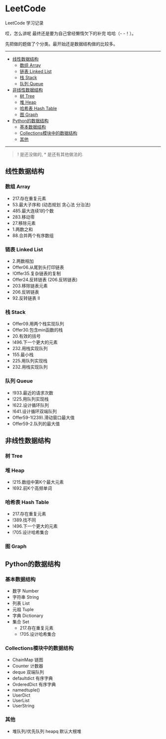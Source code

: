 # LeetCode
LeetCode 学习记录

 哎，怎么讲呢 最终还是要为自己曾经懒惰欠下的补完 哈哈（- -！）。
 
 先把做的题做了个分类。最开始还是数据结构做的比较多。

---
   * [线性数据结构](#线性数据结构)
      * [数组 Array](#数组-array)
      * [链表 Linked List](#链表-linked-list)
      * [栈 Stack](#栈-stack)
      * [队列 Queue](#队列-queue)
   * [非线性数据结构](#非线性数据结构)
      * [树 Tree](#树-tree)
      * [堆 Heap](#堆-heap)
      * [哈希表 Hash Table](#哈希表-hash-table)
      * [图 Graph](#图-graph)
   * [Python的数据结构](#python的数据结构)
      * [基本数据结构](#基本数据结构)
      * [Collections模块中的数据结构](#collections模块中的数据结构)
      * [其他](#其他)
---

> ! 是还没做的, * 是还有其他做法的.

## 线性数据结构

### 数组 Array

*   217.存在重复元素
*   53.最大子序和 (动态规划 贪心法 分治法)
*   485.最大连续1的个数
*   283.移动零
*   27.移除元素
*   1.两数之和
*   88.合并两个有序数组

### 链表 Linked List

*   2.两数相加
*   Offer06.从尾到头打印链表
*   !Offer35.复杂链表的复制
*   Offer24.反转链表 (206.反转链表)
*   203.移除链表元素
*   206.反转链表
*   92.反转链表 II

### 栈 Stack

*   Offer09.用两个栈实现队列
*   Offer30.包含min函数的栈
*   20.有效的括号
*   !496.下一个更大的元素
*   232.用栈实现队列
*   155.最小栈
*   225.用队列实现栈
*   232.用栈实现队列

### 队列 Queue

*   !933.最近的请求次数
*   !225.用队列实现栈
*   !622.设计循环队列
*   !641.设计循环双端队列
*   Offer59-1(239).滑动窗口最大值
*   Offer59-2.队列的最大值

## 非线性数据结构

### 树 Tree

### 堆 Heap

*   !215.数组中第K个最大元素
*   !692.前K个高频单词

### 哈希表 Hash Table

*   217.存在重复元素
*   !389.找不同
*   !496.下一个更大的元素
*   !705.设计哈希集合

### 图 Graph

## Python的数据结构

### 基本数据结构

*   数字 Number
*   字符串 String
*   列表 List
*   元祖 Tuple
*   字典 Dictionary
*   集合 Set
    *   217.存在重复元素
    *   !705.设计哈希集合

### Collections模块中的数据结构

*   ChainMap 链图
*   Counter 计数器
*   deque 双端队列
*   defaultdict 有序字典
*   OrderedDict 有序字典
*   namedtuple()
*   UserDict
*   UserList
*   UserString

### 其他

*   堆队列/优先队列 heapq 默认大根堆
